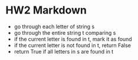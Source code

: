 # HW2 Markdown
- go through each letter of string s
- go through the entire string t comparing s
- if the current letter is found in t, mark it as found
- if the current letter is not found in t, return False
- return True if all letters in s are found in t
